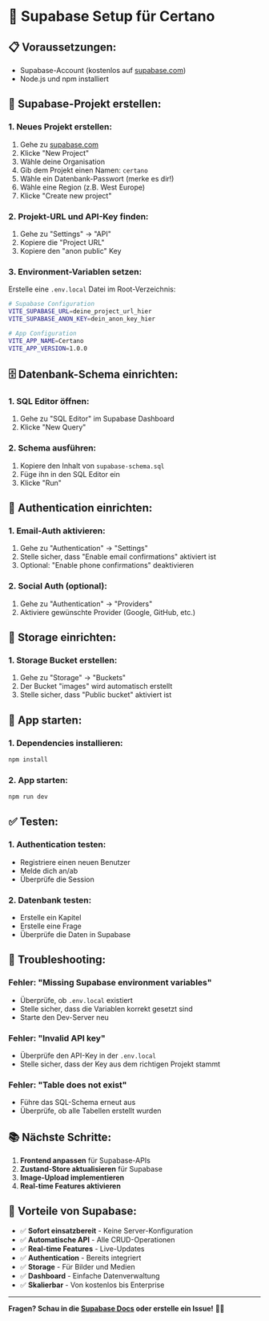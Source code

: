 # 🚀 Supabase Setup für Certano

## **📋 Voraussetzungen:**
- Supabase-Account (kostenlos auf [supabase.com](https://supabase.com))
- Node.js und npm installiert

## **🔧 Supabase-Projekt erstellen:**

### **1. Neues Projekt erstellen:**
1. Gehe zu [supabase.com](https://supabase.com)
2. Klicke "New Project"
3. Wähle deine Organisation
4. Gib dem Projekt einen Namen: `certano`
5. Wähle ein Datenbank-Passwort (merke es dir!)
6. Wähle eine Region (z.B. West Europe)
7. Klicke "Create new project"

### **2. Projekt-URL und API-Key finden:**
1. Gehe zu "Settings" → "API"
2. Kopiere die "Project URL"
3. Kopiere den "anon public" Key

### **3. Environment-Variablen setzen:**
Erstelle eine `.env.local` Datei im Root-Verzeichnis:

```bash
# Supabase Configuration
VITE_SUPABASE_URL=deine_project_url_hier
VITE_SUPABASE_ANON_KEY=dein_anon_key_hier

# App Configuration
VITE_APP_NAME=Certano
VITE_APP_VERSION=1.0.0
```

## **🗄️ Datenbank-Schema einrichten:**

### **1. SQL Editor öffnen:**
1. Gehe zu "SQL Editor" im Supabase Dashboard
2. Klicke "New Query"

### **2. Schema ausführen:**
1. Kopiere den Inhalt von `supabase-schema.sql`
2. Füge ihn in den SQL Editor ein
3. Klicke "Run"

## **🔐 Authentication einrichten:**

### **1. Email-Auth aktivieren:**
1. Gehe zu "Authentication" → "Settings"
2. Stelle sicher, dass "Enable email confirmations" aktiviert ist
3. Optional: "Enable phone confirmations" deaktivieren

### **2. Social Auth (optional):**
1. Gehe zu "Authentication" → "Providers"
2. Aktiviere gewünschte Provider (Google, GitHub, etc.)

## **📁 Storage einrichten:**

### **1. Storage Bucket erstellen:**
1. Gehe zu "Storage" → "Buckets"
2. Der Bucket "images" wird automatisch erstellt
3. Stelle sicher, dass "Public bucket" aktiviert ist

## **🚀 App starten:**

### **1. Dependencies installieren:**
```bash
npm install
```

### **2. App starten:**
```bash
npm run dev
```

## **✅ Testen:**

### **1. Authentication testen:**
- Registriere einen neuen Benutzer
- Melde dich an/ab
- Überprüfe die Session

### **2. Datenbank testen:**
- Erstelle ein Kapitel
- Erstelle eine Frage
- Überprüfe die Daten in Supabase

## **🔧 Troubleshooting:**

### **Fehler: "Missing Supabase environment variables"**
- Überprüfe, ob `.env.local` existiert
- Stelle sicher, dass die Variablen korrekt gesetzt sind
- Starte den Dev-Server neu

### **Fehler: "Invalid API key"**
- Überprüfe den API-Key in der `.env.local`
- Stelle sicher, dass der Key aus dem richtigen Projekt stammt

### **Fehler: "Table does not exist"**
- Führe das SQL-Schema erneut aus
- Überprüfe, ob alle Tabellen erstellt wurden

## **📚 Nächste Schritte:**

1. **Frontend anpassen** für Supabase-APIs
2. **Zustand-Store aktualisieren** für Supabase
3. **Image-Upload implementieren**
4. **Real-time Features aktivieren**

## **🎯 Vorteile von Supabase:**

- ✅ **Sofort einsatzbereit** - Keine Server-Konfiguration
- ✅ **Automatische API** - Alle CRUD-Operationen
- ✅ **Real-time Features** - Live-Updates
- ✅ **Authentication** - Bereits integriert
- ✅ **Storage** - Für Bilder und Medien
- ✅ **Dashboard** - Einfache Datenverwaltung
- ✅ **Skalierbar** - Von kostenlos bis Enterprise

---

**Fragen? Schau in die [Supabase Docs](https://supabase.com/docs) oder erstelle ein Issue!** 🚂✨


